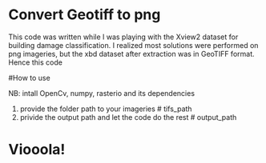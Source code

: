 # Convert Geotiff to png
This code was written while I was playing with the Xview2 dataset for building damage classification.
I realized most solutions were performed on png imageries, but the xbd dataset after extraction was in GeoTIFF format.
Hence this code

#How to use

NB: intall OpenCv, numpy, rasterio and its dependencies
1. provide the folder path to your imageries # tifs_path
2. privide the output path and let the code do the rest # output_path

# Viooola!
